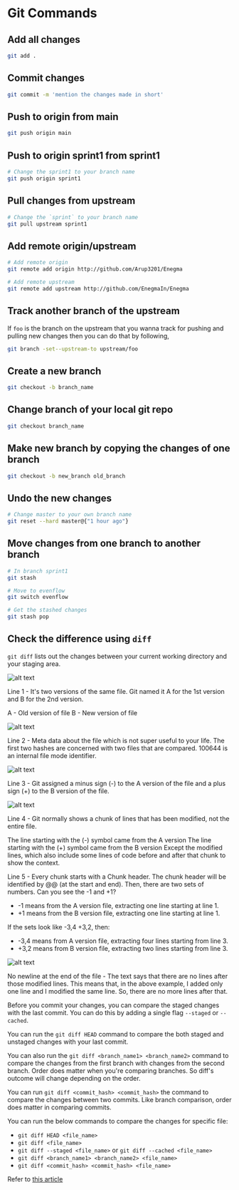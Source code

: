 # Git Commands

## Add all changes

```sh
git add .
```

## Commit changes

```sh
git commit -m 'mention the changes made in short'
```

## Push to origin from main

```sh
git push origin main
```

## Push to origin sprint1 from sprint1

```sh
# Change the sprint1 to your branch name
git push origin sprint1
```

## Pull changes from upstream

```sh
# Change the `sprint` to your branch name
git pull upstream sprint1
```

## Add remote origin/upstream

```sh
# Add remote origin
git remote add origin http://github.com/Arup3201/Enegma

# Add remote upstream
git remote add upstream http://github.com/EnegmaIn/Enegma
```

## Track another branch of the upstream

If `foo` is the branch on the upstream that you wanna track for pushing and pulling new changes then you can do that by following,

```sh
git branch -set--upstream-to upstream/foo
```

## Create a new branch

```sh
git checkout -b branch_name
```

## Change branch of your local git repo

```sh
git checkout branch_name
```

## Make new branch by copying the changes of one branch

```sh
git checkout -b new_branch old_branch
```

## Undo the new changes

```sh
# Change master to your own branch name
git reset --hard master@{"1 hour ago"}
```

## Move changes from one branch to another branch

```sh
# In branch sprint1
git stash

# Move to evenflow
git switch evenflow

# Get the stashed changes
git stash pop
```

## Check the difference using `diff`

`git diff` lists out the changes between your current working directory and your staging area.

![alt text](https://www.freecodecamp.org/news/content/images/2022/03/1-1.png)

Line 1 - It's two versions of the same file. Git named it A for the 1st version and B for the 2nd version.

A - Old version of file
B - New version of file

![alt text](https://www.freecodecamp.org/news/content/images/2022/03/2-2.png)

Line 2 - Meta data about the file which is not super useful to your life. The first two hashes are concerned with two files that are compared. 100644 is an internal file mode identifier.

![alt text](https://www.freecodecamp.org/news/content/images/2022/03/3-1.png)

Line 3 - Git assigned a minus sign (-) to the A version of the file and a plus sign (+) to the B version of the file.

![alt text](https://www.freecodecamp.org/news/content/images/2022/03/4--.png)

Line 4 - Git normally shows a chunk of lines that has been modified, not the entire file.

The line starting with the (-) symbol came from the A version
The line starting with the (+) symbol came from the B version
Except the modified lines, which also include some lines of code before and after that chunk to show the context.

Line 5 - Every chunk starts with a Chunk header. The chunk header will be identified by @@ (at the start and end). Then, there are two sets of numbers. Can you see the -1 and +1?

- -1 means from the A version file, extracting one line starting at line 1.
- +1 means from the B version file, extracting one line starting at line 1.

If the sets look like -3,4 +3,2, then:

- -3,4 means from A version file, extracting four lines starting from line 3.
- +3,2 means from B version file, extracting two lines starting from line 3.

![alt text](https://www.freecodecamp.org/news/content/images/2022/03/endline.png)

No newline at the end of the file - The text says that there are no lines after those modified lines. This means that, in the above example, I added only one line and I modified the same line. So, there are no more lines after that.

Before you commit your changes, you can compare the staged changes with the last commit. You can do this by adding a single flag `--staged` or `--cached`.

You can run the `git diff HEAD` command to compare the both staged and unstaged changes with your last commit.

You can also run the `git diff <branch_name1> <branch_name2>` command to compare the changes from the first branch with changes from the second branch. Order does matter when you're comparing branches. So diff's outcome will change depending on the order.

You can run `git diff <commit_hash> <commit_hash>` the command to compare the changes between two commits. Like branch comparison, order does matter in comparing commits.

You can run the below commands to compare the changes for specific file:

- `git diff HEAD <file_name>`
- `git diff <file_name>`
- `git diff --staged <file_name>` or `git diff --cached <file_name>`
- `git diff <branch_name1> <branch_name2> <file_name>`
- `git diff <commit_hash> <commit_hash> <file_name>`

Refer to [this article](https://www.freecodecamp.org/news/git-diff-command/)
